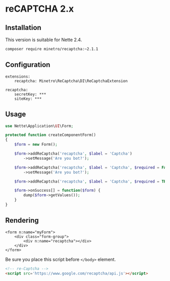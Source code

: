 # reCAPTCHA 2.x

## Installation

This version is suitable for Nette 2.4.

```bash
composer require minetro/recaptcha:~2.1.1
```

## Configuration

```neon
extensions:
	recaptcha: Minetro\ReCaptcha\DI\ReCaptchaExtension

recaptcha:
	secretKey: ***
	siteKey: ***
```

## Usage

```php
use Nette\Application\UI\Form;

protected function createComponentForm()
{
	$form = new Form();

	$form->addReCaptcha('recaptcha', $label = 'Captcha')
		->setMessage('Are you bot?');

	$form->addReCaptcha('recaptcha', $label = 'Captcha', $required = FALSE)
		->setMessage('Are you bot?');

	$form->addReCaptcha('recaptcha', $label = 'Captcha', $required = TRUE, $message = 'Are you bot?');

	$form->onSuccess[] = function($form) {
		dump($form->getValues());
	}
}
```

## Rendering

```latte
<form n:name="myForm">
    <div class="form-group">
        <div n:name="recaptcha"></div>
    </div>
</form>
```

Be sure you place this script before `</body>` element.

```html
<!-- re-Captcha -->
<script src='https://www.google.com/recaptcha/api.js'></script>
```
